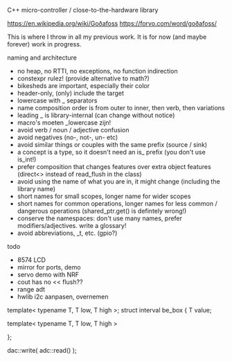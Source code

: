 C++ micro-controller / close-to-the-hardware library

https://en.wikipedia.org/wiki/Goðafoss
https://forvo.com/word/goðafoss/

This is where I throw in all my previous work.
It is for now (and maybe forever) work in progress.

naming and architecture
- no heap, no RTTI, no exceptions, no function indirection
- constexpr rulez! (provide alternative to math?)
- bikesheds are important, especially their color
- header-only, (only) include the target
- lowercase with _ separators
- name composition order is from outer to inner, then verb, then variations
- leading _ is library-internal (can change without notice)
- macro's moeten _lowercase zijn!
- avoid verb / noun / adjective confusion
- avoid negatives (no-, not-, un- etc)
- avoid similar things or couples with the same prefix (source / sink)
- a concept is a type, so it doesn't need an is_ prefix (you don't use is_int!)
- prefer composition that changes features over extra object features (direct<> instead of read_flush in the class)
- avoid using the name of what you are in, it might change (including the library name)
- short names for small scopes, longer name for wider scopes
- short names for common operations, longer names for less common / dangerous operations (shared_ptr.get() is defintely wrong!)
- conserve the namespaces: don't use many names, prefer modifiers/adjectives. write a glossary!
- avoid abbreviations, _t, etc. (gpio?)

todo
- 8574 LCD
- mirror for ports, demo
- servo demo with NRF
- cout has no << flush??
- range adt
- hwlib i2c aanpasen, overnemen

template< typename T, T low, T high >;
struct interval 
   be_box
{
   T value;

   template< typename T, T low, T high >
   
};

dac::write( adc::read() );



